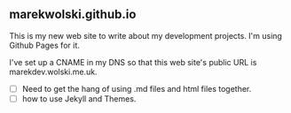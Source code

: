 ## marekwolski.github.io

This is my new web site to write about my development projects.
I'm using Github Pages for it.

I've set up a CNAME in my DNS so that this web site's public URL is marekdev.wolski.me.uk.

- [ ] Need to get the hang of using .md files and html files together.
- [ ] how to use Jekyll and Themes.
